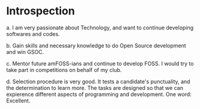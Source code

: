 # Introspection
a. I am very passionate about Technology, and want to continue developing softwares and codes.

b. Gain skills and necessary knowledge to do Open Source development and win GSOC.

c. Mentor future amFOSS-ians and continue to develop FOSS. I would try to take part in competitions on behalf of my club.

d. Selection procedure is very good. It tests a candidate's punctuality, and the determination to learn more. The tasks are designed so that we can expierence different aspects of programming and development. One word: Excellent.
